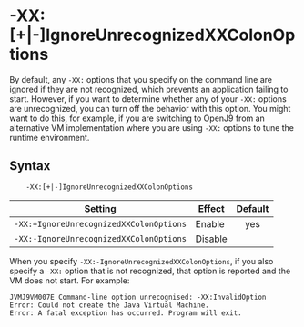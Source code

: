 <!--
* Copyright (c) 2017, 2020 IBM Corp. and others
*
* This program and the accompanying materials are made
* available under the terms of the Eclipse Public License 2.0
* which accompanies this distribution and is available at
* https://www.eclipse.org/legal/epl-2.0/ or the Apache
* License, Version 2.0 which accompanies this distribution and
* is available at https://www.apache.org/licenses/LICENSE-2.0.
*
* This Source Code may also be made available under the
* following Secondary Licenses when the conditions for such
* availability set forth in the Eclipse Public License, v. 2.0
* are satisfied: GNU General Public License, version 2 with
* the GNU Classpath Exception [1] and GNU General Public
* License, version 2 with the OpenJDK Assembly Exception [2].
*
* [1] https://www.gnu.org/software/classpath/license.html
* [2] http://openjdk.java.net/legal/assembly-exception.html
*
* SPDX-License-Identifier: EPL-2.0 OR Apache-2.0 OR GPL-2.0 WITH
* Classpath-exception-2.0 OR LicenseRef-GPL-2.0 WITH Assembly-exception
-->

# -XX:\[+|-\]IgnoreUnrecognizedXXColonOptions

By default, any `-XX:` options that you specify on the command line are ignored if they are not recognized, which prevents an application failing to start. However, if you want to determine whether any of your `-XX:` options are unrecognized, you can turn off the behavior with this option. You might want to do this, for example, if you are switching to OpenJ9 from an alternative VM implementation where you are using `-XX:` options to tune the
runtime environment.

## Syntax

        -XX:[+|-]IgnoreUnrecognizedXXColonOptions

| Setting                            | Effect  | Default                                                                            |
|------------------------------------|---------|:----------------------------------------------------------------------------------:|
| `-XX:+IgnoreUnrecognizedXXColonOptions` | Enable  | <i class="fa fa-check" aria-hidden="true"></i><span class="sr-only">yes</span> |
| `-XX:-IgnoreUnrecognizedXXColonOptions` | Disable |                                                                               |

When you specify `-XX:-IgnoreUnrecognizedXXColonOptions`, if you also specify a `-XX:` option that is not recognized, that option is reported and the VM does not start. For example:

```
JVMJ9VM007E Command-line option unrecognised: -XX:InvalidOption
Error: Could not create the Java Virtual Machine.
Error: A fatal exception has occurred. Program will exit.
```


<!-- ==== END OF TOPIC ==== xxignoreunrecognizedxxcolonoptions.md ==== -->
